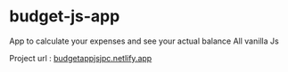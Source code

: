 # budget-js-app
App to calculate your expenses and see your actual balance 
All vanilla Js

Project url : <a href="http://www.budgetappjsjpc.netlify.app" tarjet="_blank">budgetappjsjpc.netlify.app</a>
